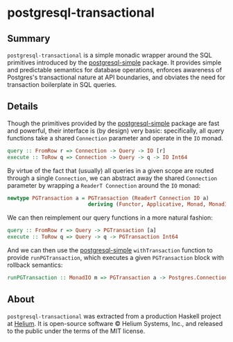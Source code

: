 # postgresql-transactional

## Summary

`postgresql-transactional` is a simple monadic wrapper around the SQL primitives introduced by the [postgresql-simple][psqls] package. It provides simple and predictable semantics for database operations, enforces awareness of Postgres's transactional nature at API boundaries, and obviates the need for transaction boilerplate in SQL queries.

## Details

Though the primitives provided by the [postgresql-simple][psqls] package are fast and powerful, their interface is (by design) very basic: specifically, all query functions take a shared `Connection` parameter and operate in the `IO` monad. 

```haskell
query :: FromRow r => Connection -> Query -> IO [r]
execute :: ToRow q => Connection -> Query -> q -> IO Int64
```

By virtue of the fact that (usually) all queries in a given scope are routed through a single `Connection`, we can abstract away the shared `Connection` parameter by wrapping a `ReaderT Connection` around the `IO` monad:

```haskell
newtype PGTransaction a = PGTransaction (ReaderT Connection IO a)
                          deriving (Functor, Applicative, Monad, MonadIO)
```

We can then reimplement our query functions in a more natural fashion:

```haskell
query :: FromRow r => Query -> PGTransaction [a]
execute :: ToRow q => Query -> q -> PGTransaction Int64
```

And we can then use the [postgresql-simple][psqls] `withTransaction` function to provide `runPGTransaction`, which executes a given `PGTransaction` block with rollback semantics:

```haskell
runPGTransaction :: MonadIO m => PGTransaction a -> Postgres.Connection -> m a
```

## About

`postgresql-transactional` was extracted from a production Haskell project at [Helium][helium]. It is open-source software &copy; Helium Systems, Inc., and released to the public under the terms of the MIT license.

[psqls]: https://github.com/lpsmith/postgresql-simple
[helium]: https://www.helium.com

